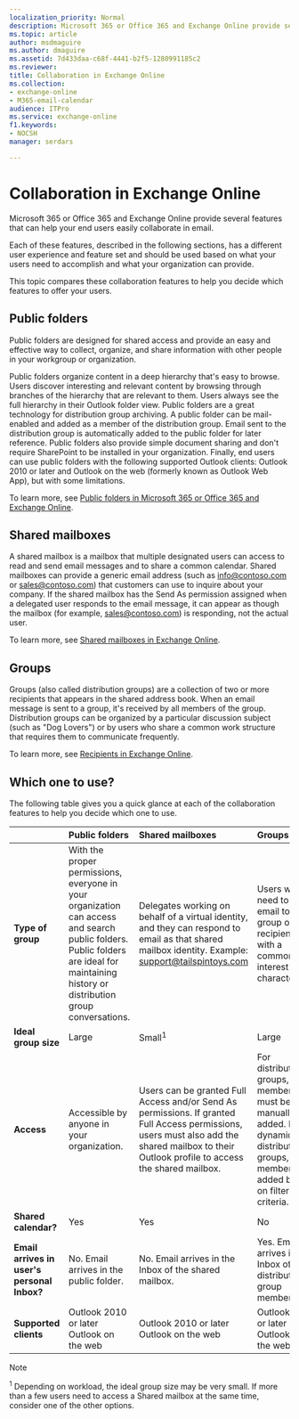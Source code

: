 ```yaml
---
localization_priority: Normal
description: Microsoft 365 or Office 365 and Exchange Online provide several features that can help your end users easily collaborate in email.
ms.topic: article
author: msdmaguire
ms.author: dmaguire
ms.assetid: 7d433daa-c68f-4441-b2f5-1280991185c2
ms.reviewer: 
title: Collaboration in Exchange Online
ms.collection: 
- exchange-online
- M365-email-calendar
audience: ITPro
ms.service: exchange-online
f1.keywords:
- NOCSH
manager: serdars

---
```


# Collaboration in Exchange Online

Microsoft 365 or Office 365 and Exchange Online provide several features that can help your end users easily collaborate in email.

Each of these features, described in the following sections, has a different user experience and feature set and should be used based on what your users need to accomplish and what your organization can provide.

This topic compares these collaboration features to help you decide which features to offer your users.

## Public folders
<a name="PFs"> </a>

Public folders are designed for shared access and provide an easy and effective way to collect, organize, and share information with other people in your workgroup or organization.

Public folders organize content in a deep hierarchy that's easy to browse. Users discover interesting and relevant content by browsing through branches of the hierarchy that are relevant to them. Users always see the full hierarchy in their Outlook folder view. Public folders are a great technology for distribution group archiving. A public folder can be mail-enabled and added as a member of the distribution group. Email sent to the distribution group is automatically added to the public folder for later reference. Public folders also provide simple document sharing and don't require SharePoint to be installed in your organization. Finally, end users can use public folders with the following supported Outlook clients: Outlook 2010 or later and Outlook on the web (formerly known as Outlook Web App), but with some limitations.

To learn more, see [Public folders in Microsoft 365 or Office 365 and Exchange Online](public-folders/public-folders.md).

## Shared mailboxes
<a name="Shared"> </a>

A shared mailbox is a mailbox that multiple designated users can access to read and send email messages and to share a common calendar. Shared mailboxes can provide a generic email address (such as info@contoso.com or sales@contoso.com) that customers can use to inquire about your company. If the shared mailbox has the Send As permission assigned when a delegated user responds to the email message, it can appear as though the mailbox (for example, sales@contoso.com) is responding, not the actual user.

To learn more, see [Shared mailboxes in Exchange Online](shared-mailboxes.md).

## Groups
<a name="Groups"> </a>

Groups (also called distribution groups) are a collection of two or more recipients that appears in the shared address book. When an email message is sent to a group, it's received by all members of the group. Distribution groups can be organized by a particular discussion subject (such as "Dog Lovers") or by users who share a common work structure that requires them to communicate frequently.

To learn more, see [Recipients in Exchange Online](../recipients-in-exchange-online/recipients-in-exchange-online.md).

## Which one to use?
<a name="Groups"> </a>

The following table gives you a quick glance at each of the collaboration features to help you decide which one to use.

||**Public folders**|**Shared mailboxes**|**Groups**|
|:-----|:-----|:-----|:-----|
|**Type of group**|With the proper permissions, everyone in your organization can access and search public folders. Public folders are ideal for maintaining history or distribution group conversations.|Delegates working on behalf of a virtual identity, and they can respond to email as that shared mailbox identity. Example: support@tailspintoys.com|Users who need to send email to a group of recipients with a common interest or characteristic.|
|**Ideal group size**|Large|Small<sup>1</sup>|Large|
|**Access**|Accessible by anyone in your organization.|Users can be granted Full Access and/or Send As permissions. If granted Full Access permissions, users must also add the shared mailbox to their Outlook profile to access the shared mailbox.|For distribution groups, members must be manually added. For dynamic distribution groups, members are added based on filtering criteria.|
|**Shared calendar?**|Yes|Yes|No|
|**Email arrives in user's personal Inbox?**|No. Email arrives in the public folder.|No. Email arrives in the Inbox of the shared mailbox.|Yes. Email arrives in the Inbox of a distribution group member.|
|**Supported clients**|Outlook 2010 or later <br/> Outlook on the web <br/>|Outlook 2010 or later <br/> Outlook on the web|Outlook 2010 or later <br/> Outlook on the web|

> [!NOTE]
> <sup>1</sup> Depending on workload, the ideal group size may be very small. If more than a few users need to access a Shared mailbox at the same time, consider one of the other options.

